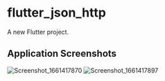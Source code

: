 # flutter_json_http

A new Flutter project.

## Application Screenshots
![Screenshot_1661417870](https://user-images.githubusercontent.com/72752991/186623535-51196bcb-36c2-4e0f-b026-5528807dfa26.png)
![Screenshot_1661417897](https://user-images.githubusercontent.com/72752991/186623551-01f6ea97-93c8-44c2-86d4-4ae5653871b8.png)
